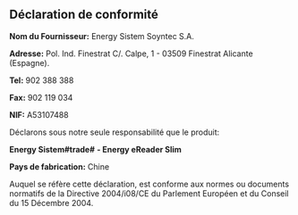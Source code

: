 ## Déclaration de conformité

**Nom du Fournisseur:** Energy Sistem Soyntec S.A.

**Adresse:** Pol. Ind. Finestrat C/. Calpe, 1 - 03509 Finestrat Alicante (Espagne).

**Tel:** 902 388 388 

**Fax:** 902 119 034

**NIF:** A53107488


Déclarons sous notre seule responsabilité que le produit:

**Energy Sistem#trade#** **- Energy eReader Slim**

**Pays de fabrication:** Chine

Auquel se réfère cette déclaration, est conforme aux normes ou documents normatifs de la Directive 2004/i08/CE du Parlement Européen et du Conseil du 15 Décembre 2004.


